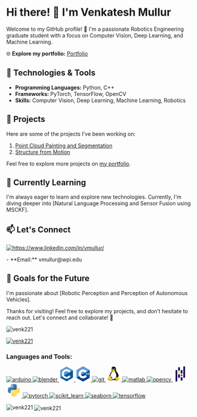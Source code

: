 # Hi there! 👋 I'm Venkatesh Mullur

Welcome to my GitHub profile! 🚀 I'm a passionate Robotics Engineering graduate student with a focus on Computer Vision, Deep Learning, and Machine Learning.

🌐 **Explore my portfolio:** [Portfolio](https://venk221.github.io/)

## 🔧 Technologies & Tools

- **Programming Languages:** Python, C++
- **Frameworks:** PyTorch, TensorFlow, OpenCV
- **Skills:** Computer Vision, Deep Learning, Machine Learning, Robotics

## 🚀 Projects

Here are some of the projects I've been working on:

1. [Point Cloud Painting and Segmentation](https://github.com/venk221/Point-Cloud_Semantic-Segmentation-Point-Painting)
2. [Structure from Motion]([link-to-repo](https://github.com/venk221/Structure-from-Motion-NeRF))

Feel free to explore more projects on [my portfolio](https://venk221.github.io/).

## 🌱 Currently Learning

I'm always eager to learn and explore new technologies. Currently, I'm diving deeper into [Natural Language Processing and Sensor Fusion using MSCKF].

## 📫 Let's Connect
<p align="left">
<a href="https://linkedin.com/in/https://www.linkedin.com/in/vmullur/" target="blank"><img align="center" src="https://raw.githubusercontent.com/rahuldkjain/github-profile-readme-generator/master/src/images/icons/Social/linked-in-alt.svg" alt="https://www.linkedin.com/in/vmullur/" height="30" width="40" /></a>
</p>
- **Email:** vmullur@wpi.edu


## 🎯 Goals for the Future

I'm passionate about [Robotic Perception and Perception of Autonomous Vehicles]. 

Thanks for visiting! Feel free to explore my projects, and don't hesitate to reach out. Let's connect and collaborate! 🌟


<p align="left"> <img src="https://komarev.com/ghpvc/?username=venk221&label=Profile%20views&color=0e75b6&style=flat" alt="venk221" /> </p>

<p align="left"> <a href="https://github.com/ryo-ma/github-profile-trophy"><img src="https://github-profile-trophy.vercel.app/?username=venk221" alt="venk221" /></a> </p>

<h3 align="left">Languages and Tools:</h3>
<p align="left"> <a href="https://www.arduino.cc/" target="_blank" rel="noreferrer"> <img src="https://cdn.worldvectorlogo.com/logos/arduino-1.svg" alt="arduino" width="40" height="40"/> </a> <a href="https://www.blender.org/" target="_blank" rel="noreferrer"> <img src="https://download.blender.org/branding/community/blender_community_badge_white.svg" alt="blender" width="40" height="40"/> </a> <a href="https://www.cprogramming.com/" target="_blank" rel="noreferrer"> <img src="https://raw.githubusercontent.com/devicons/devicon/master/icons/c/c-original.svg" alt="c" width="40" height="40"/> </a> <a href="https://www.w3schools.com/cpp/" target="_blank" rel="noreferrer"> <img src="https://raw.githubusercontent.com/devicons/devicon/master/icons/cplusplus/cplusplus-original.svg" alt="cplusplus" width="40" height="40"/> </a> <a href="https://git-scm.com/" target="_blank" rel="noreferrer"> <img src="https://www.vectorlogo.zone/logos/git-scm/git-scm-icon.svg" alt="git" width="40" height="40"/> </a> <a href="https://www.linux.org/" target="_blank" rel="noreferrer"> <img src="https://raw.githubusercontent.com/devicons/devicon/master/icons/linux/linux-original.svg" alt="linux" width="40" height="40"/> </a> <a href="https://www.mathworks.com/" target="_blank" rel="noreferrer"> <img src="https://upload.wikimedia.org/wikipedia/commons/2/21/Matlab_Logo.png" alt="matlab" width="40" height="40"/> </a> <a href="https://opencv.org/" target="_blank" rel="noreferrer"> <img src="https://www.vectorlogo.zone/logos/opencv/opencv-icon.svg" alt="opencv" width="40" height="40"/> </a> <a href="https://pandas.pydata.org/" target="_blank" rel="noreferrer"> <img src="https://raw.githubusercontent.com/devicons/devicon/2ae2a900d2f041da66e950e4d48052658d850630/icons/pandas/pandas-original.svg" alt="pandas" width="40" height="40"/> </a> <a href="https://www.python.org" target="_blank" rel="noreferrer"> <img src="https://raw.githubusercontent.com/devicons/devicon/master/icons/python/python-original.svg" alt="python" width="40" height="40"/> </a> <a href="https://pytorch.org/" target="_blank" rel="noreferrer"> <img src="https://www.vectorlogo.zone/logos/pytorch/pytorch-icon.svg" alt="pytorch" width="40" height="40"/> </a> <a href="https://scikit-learn.org/" target="_blank" rel="noreferrer"> <img src="https://upload.wikimedia.org/wikipedia/commons/0/05/Scikit_learn_logo_small.svg" alt="scikit_learn" width="40" height="40"/> </a> <a href="https://seaborn.pydata.org/" target="_blank" rel="noreferrer"> <img src="https://seaborn.pydata.org/_images/logo-mark-lightbg.svg" alt="seaborn" width="40" height="40"/> </a> <a href="https://www.tensorflow.org" target="_blank" rel="noreferrer"> <img src="https://www.vectorlogo.zone/logos/tensorflow/tensorflow-icon.svg" alt="tensorflow" width="40" height="40"/> </a> </p>

<p><img align="left" src="https://github-readme-stats.vercel.app/api/top-langs?username=venk221&show_icons=true&locale=en&layout=compact" alt="venk221" /></p>

<p>&nbsp;<img align="center" src="https://github-readme-stats.vercel.app/api?username=venk221&show_icons=true&locale=en" alt="venk221" /></p>


<!--
**venk221/venk221** is a ✨ _special_ ✨ repository because its `README.md` (this file) appears on your GitHub profile.

Here are some ideas to get you started:

- 🔭 I’m currently working on ...
- 🌱 I’m currently learning ...
- 👯 I’m looking to collaborate on ...
- 🤔 I’m looking for help with ...
- 💬 Ask me about ...
- 📫 How to reach me: ...
- 😄 Pronouns: ...
- ⚡ Fun fact: ...
-->
